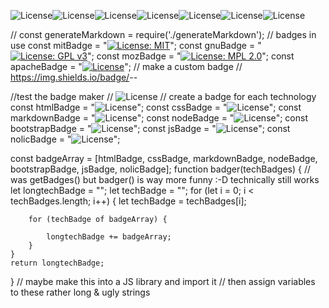 ![License](https://img.shields.io/badge/Lang-HTML-yellow)![License](https://img.shields.io/badge/Lang-CSS-blue)![License](https://img.shields.io/badge/Lang-Markdown-green)![License](https://img.shields.io/badge/Lang-Node.js-orange)![License](https://img.shields.io/badge/Lang-Bootstrap.js-pink)![License](https://img.shields.io/badge/Lang-JavaScript-purple)![License](https://img.shields.io/badge/No_License-No_License-red)

// const generateMarkdown = require('./generateMarkdown');
// badges in use
const mitBadge = "[![License: MIT](https://img.shields.io/badge/License-MIT-yellow.svg)](https://opensource.org/licenses/MIT)";
const gnuBadge = "[![License: GPL v3](https://img.shields.io/badge/License-GPLv3-blue.svg)](https://www.gnu.org/licenses/gpl-3.0)";
const mozBadge = "[![License: MPL 2.0](https://img.shields.io/badge/License-MPL_2.0-brightgreen.svg)](https://opensource.org/licenses/MPL-2.0)";
const apacheBadge = "[![License](https://img.shields.io/badge/License-Apache_2.0-blue.svg)](https://opensource.org/licenses/Apache-2.0)";
// make a custom badge
// https://img.shields.io/badge/<LABEL>-<MESSAGE>-<COLOR>

//test the badge maker
// ![License](https://img.shields.io/badge/badge-test-green)
// create a badge for each technology
const htmlBadge = "![License](https://img.shields.io/badge/Lang-HTML-yellow)";
const cssBadge = "![License](https://img.shields.io/badge/Lang-CSS-blue)";
const markdownBadge = "![License](https://img.shields.io/badge/Lang-Markdown-green)";
const nodeBadge = "![License](https://img.shields.io/badge/Lang-Node.js-orange)";
const bootstrapBadge = "![License](https://img.shields.io/badge/Lang-Bootstrap.js-pink)";
const jsBadge = "![License](https://img.shields.io/badge/Lang-JavaScript-purple)";
const nolicBadge = "![License](https://img.shields.io/badge/No_License-No_License-red)";

const badgeArray = [htmlBadge, cssBadge, markdownBadge, nodeBadge, bootstrapBadge, jsBadge, nolicBadge];
function badger(techBadges) {   // was getBadges() but badger() is way more funny :-D technically still works
    let longtechBadge = "";
    let techBadge = ""; 
    for (let i = 0; i < techBadges.length; i++) {
        let techBadge = techBadges[i];

        for (techBadge of badgeArray) {
            
            longtechBadge += badgeArray;
        }
    }
    return longtechBadge;
}
// maybe make this into a JS library and import it
// then assign variables to these rather long & ugly strings
